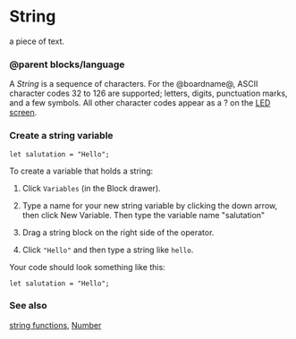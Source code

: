 # String

a piece of text.

### @parent blocks/language

A *String* is a sequence of characters. For the @boardname@, ASCII character codes 32 to 126 are supported; letters, digits, punctuation marks, and a few symbols. All other character codes appear as a ? on the [LED screen](/device/screen).

### Create a string variable

```block
let salutation = "Hello";
```

To create a variable that holds a string:

1. Click `Variables` (in the Block drawer).

2. Type a name for your new string variable by clicking the down arrow, then click New Variable. Then type the variable name "salutation"

2. Drag a string block on the right side of the operator.

3. Click `"Hello"` and then type a string like `hello`.

Your code should look something like this:

```block
let salutation = "Hello";
```

### See also
 
[string functions](/reference/types/string-functions), [Number](/reference/types/number)

